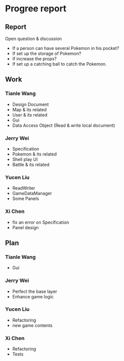 # Progree report

## Report

Open question & discussion

- If a person can have several Pokemon in his pocket?
- If set up the storage of Pokemon?
- If increase the props?
- If set up a catching ball to catch the Pokemon.

## Work

### Tianle Wang

- Design Document
- Map & its related
- User & its related
- Gui
- Data Access Object (Read & write local document)


### Jerry Wei

- Specification
- Pokemon & its related
- Shell play UI
- Battle & its related

### Yucen Liu

- ReadWriter
- GameDataManager
- Some Panels

### Xi Chen

- fix an error on Specification
- Panel design


## Plan

### Tianle Wang

- Gui

### Jerry Wei

- Perfect the base layer
- Enhance game logic

### Yucen Liu

- Refactoring
- new game contents

### Xi Chen

- Refactoring
- Tests
